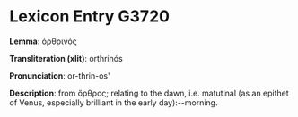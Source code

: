 # Lexicon Entry G3720

**Lemma**: ὀρθρινός

**Transliteration (xlit)**: orthrinós

**Pronunciation**: or-thrin-os'

**Description**:
from ὄρθρος; relating to the dawn, i.e. matutinal (as an epithet of Venus, especially brilliant in the early day):--morning.
